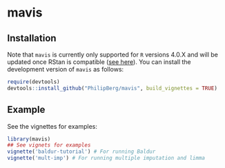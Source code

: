 
# mavis

<!-- badges: start -->
<!-- badges: end -->

## Installation
Note that `mavis` is currently only supported for `R` versions 4.0.X and will be updated once RStan is compatible ([see here](https://blog.mc-stan.org/2022/04/26/stan-r-4-2-on-windows/)).
You can install the development version of `mavis` as follows:

``` r
require(devtools)
devtools::install_github("PhilipBerg/mavis", build_vignettes = TRUE)
```

## Example

See the vignettes for examples:

``` r
library(mavis)
## See vignets for examples
vignette('baldur-tutorial') # For running Baldur
vignette('mult-imp') # For running multiple imputation and limma
```
